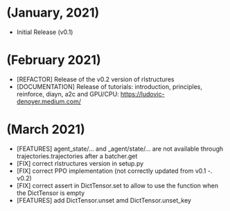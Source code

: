 # (January, 2021)

* Initial Release (v0.1)

# (February 2021)

* [REFACTOR] Release of the v0.2 version of rlstructures
* [DOCUMENTATION] Release of tutorials: introduction, principles, reinforce, diayn, a2c and GPU/CPU: https://ludovic-denoyer.medium.com/

# (March 2021)

* [FEATURES] agent_state/... and _agent/state/... are not available through trajectories.trajectories after a batcher.get
* [FIX] correct rlstructures version in setup.py
* [FIX] correct PPO implementation (not correctly updated from v0.1 -. v0.2)
* [FIX] correct assert in DictTensor.set to allow to use the function when the DictTensor is empty
* [FEATURES] add DictTensor.unset amd DictTensor.unset_key
